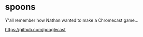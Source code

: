 # spoons
Y'all remember how Nathan wanted to make a Chromecast game...


https://github.com/googlecast
